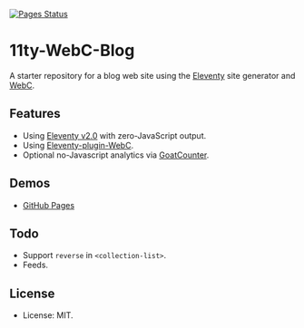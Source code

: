 
[![Pages Status][ci-badge]][ci]

# 11ty-WebC-Blog

A starter repository for a blog web site using the [Eleventy][] site generator and [WebC][].

## Features

- Using [Eleventy v2.0][] with zero-JavaScript output.
- Using [Eleventy-plugin-WebC][].
- Optional no-Javascript analytics via [GoatCounter][].

## Demos

- [GitHub Pages][ghp]

## Todo

- Support `reverse` in `<collection-list>`.
- Feeds.

## License

- License: MIT.

[ci]: https://github.com/nfreear/11ty-webc-blog/actions/workflows/node.js.yml
[ci-badge]: https://github.com/nfreear/11ty-webc-blog/actions/workflows/node.js.yml/badge.svg

[ghp]: https://nfreear.github.io/11ty-webc-blog/
[eleventy]: https://www.11ty.dev/
[eleventy v2.0]: https://www.11ty.dev/blog/eleventy-v2-beta/
[eleventy-base-blog]: https://github.com/11ty/eleventy-base-blog.git
[eleventy-plugin-webc]: https://github.com/11ty/eleventy-plugin-webc.git
[webc]: https://www.11ty.dev/docs/languages/webc/#why-use-webc
[recipes]: https://11ty.webc.fun/recipes/
[goatcounter]: https://www.goatcounter.com/help/pixel
